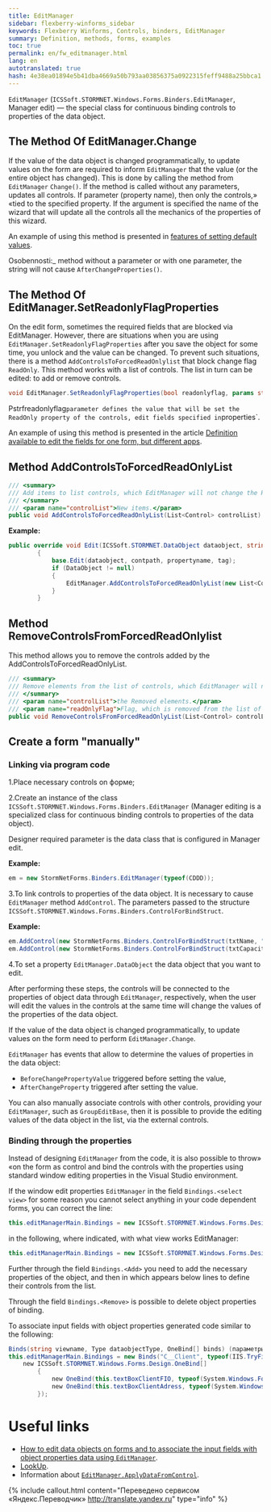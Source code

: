 ```yaml
---
title: EditManager
sidebar: flexberry-winforms_sidebar
keywords: Flexberry Winforms, Controls, binders, EditManager
summary: Definition, methods, forms, examples
toc: true
permalink: en/fw_editmanager.html
lang: en
autotranslated: true
hash: 4e38ea01894e5b41dba4669a50b793aa03856375a0922315feff9488a25bbca1
---
```


`EditManager` (`ICSSoft.STORMNET.Windows.Forms.Binders.EditManager`, Manager edit) — the special class for continuous binding controls to properties of the data object.

## The Method Of EditManager.Change

If the value of the data object is changed programmatically, to update values on the form are required to inform `EditManager` that the value (or the entire object has changed). This is done by calling the method from `EditManager` `Change()`. If the method is called without any parameters, updates all controls. If parameter (property name), then only the controls,» «tied to the specified property. If the argument is specified the name of the wizard that will update all the controls all the mechanics of the properties of this wizard.

An example of using this method is presented in [features of setting default values](fo_features-dafault-value.html).

Osobennosti:_ method without a parameter or with one parameter, the string will not cause `AfterChangeProperties()`.

## The Method Of EditManager.SetReadonlyFlagProperties

On the edit form, sometimes the required fields that are blocked via EditManager. However, there are situations when you are using `EditManager.SetReadonlyFlagProperties` after you save the object for some time, you unlock and the value can be changed. To prevent such situations, there is a method `AddControlsToForcedReadOnlylist` that block change flag `ReadOnly`. This method works with a list of controls. The list in turn can be edited: to add or remove controls.

```csharp
void EditManager.SetReadonlyFlagProperties(bool readonlyflag, params string[] properties)
```

Pstrfreadonlyflag` parameter defines the value that will be set the ReadOnly property of the controls, edit fields specified in `properties`.

An example of using this method is presented in the article [Definition available to edit the fields for one form, but different apps](fw_different-applications-and-fields.html).

## Method AddControlsToForcedReadOnlyList

```csharp
/// <summary> 
/// Add items to list controls, which EditManager will not change the ReadOnly flag. 
/// </summary> 
/// <param name="controlList">New items.</param> 
public void AddControlsToForcedReadOnlyList(List<Control> controlList)
```

__Example:__

```csharp
public override void Edit(ICSSoft.STORMNET.DataObject dataobject, string contpath, string propertyname, object tag)
        {
            base.Edit(dataobject, contpath, propertyname, tag);
            if (DataObject != null)
            {
                EditManager.AddControlsToForcedReadOnlyList(new List<Control>() { ctrlФИО });
            }
        }
```

## Method RemoveControlsFromForcedReadOnlylist

This method allows you to remove the controls added by the AddControlsToForcedReadOnlyList.

```csharp
/// <summary> 
/// Remove elements from the list of controls, which EditManager will not change the ReadOnly flag. 
/// </summary> 
/// <param name="controlList">the Removed elements.</param> 
/// <param name="readOnlyFlag">Flag, which is removed from the list of items you need to put in the ReadOnly property.</param> 
public void RemoveControlsFromForcedReadOnlyList(List<Control> controlList, bool readOnlyFlag = false)
```

## Create a form "manually"

### Linking via program code

1.Place necessary controls on форме;

2.Create an instance of the class `ICSSoft.STORMNET.Windows.Forms.Binders.EditManager` (Manager editing is a specialized class for continuous binding controls to properties of the data object).

Designer required parameter is the data class that is configured in Manager edit.

__Example:__

```csharp
em = new StormNetForms.Binders.EditManager(typeof(CDDD));
```

3.To link controls to properties of the data object. It is necessary to cause `EditManager` method `AddControl`. The parameters passed to the structure `ICSSoft.STORMNET.Windows.Forms.Binders.ControlForBindStruct`.

__Example:__

```csharp
em.AddControl(new StormNetForms.Binders.ControlForBindStruct(txtName, "Text"), "Name");
em.AddControl(new StormNetForms.Binders.ControlForBindStruct(txtCapacity, "Text"), "Volume");
```

4.To set a property `EditManager.DataObject` the data object that you want to edit.

After performing these steps, the controls will be connected to the properties of object data through `EditManager`, respectively, when the user will edit the values in the controls at the same time will change the values of the properties of the data object.

If the value of the data object is changed programmatically, to update values on the form need to perform `EditManager.Change`.

`EditManager` has events that allow to determine the values of properties in the data object:

* `BeforeChangePropertyValue` triggered before setting the value,
* `AfterChangeProperty` triggered after setting the value.

You can also manually associate controls with other controls, providing your `EditManager`, such as `GroupEditBase`, then it is possible to provide the editing values of the data object in the list, via the external controls.

### Binding through the properties

Instead of designing `EditManager` from the code, it is also possible to throw» «on the form as control and bind the controls with the properties using standard window editing properties in the Visual Studio environment.

If the window edit properties `EditManager` in the field `Bindings.<select view>` for some reason you cannot select anything in your code dependent forms, you can correct the line:

```csharp
this.editManagerMain.Bindings = new ICSSoft.STORMNET.Windows.Forms.Design.Binds("", null, null);
```

in the following, where indicated, with what view works EditManager:

```csharp
this.editManagerMain.Bindings = new ICSSoft.STORMNET.Windows.Forms.Design.Binds("C__Client", typeof(IIS.TryFilter.Клиент), null);
```

Further through the field `Bindings.<Add>` you need to add the necessary properties of the object, and then in which appears below lines to define their controls from the list.

Through the field `Bindings.<Remove>` is possible to delete object properties of binding.

To associate input fields with object properties generated code similar to the following:

```csharp
Binds(string viewname, Type dataobjectType, OneBind[] binds) (параметры для создания объектов класса OneBind аналогичны параметрам структуры ControlForBindStruct).
this.editManagerMain.Bindings = new Binds("C__Client", typeof(IIS.TryFilter.Клиент),
    new ICSSoft.STORMNET.Windows.Forms.Design.OneBind[]
        {
            new OneBind(this.textBoxClientFIO, typeof(System.Windows.Forms.TextBox), "Text", null, "Name"),
            new OneBind(this.textBoxClientAdress, typeof(System.Windows.Forms.TextBox), "Text", null, "Registration")
        });
```

# Useful links

* [How to edit data objects on forms and to associate the input fields with object properties data using `EditManager`](fw_edit-objects-on-forms.html).
* [LookUp](fw_lookup.html).
* Information about [`EditManager.ApplyDataFromControl`](fw_editform.html).



{% include callout.html content="Переведено сервисом «Яндекс.Переводчик» <http://translate.yandex.ru>" type="info" %}
